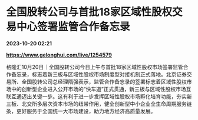 # 全国股转公司与首批18家区域性股权交易中心签署监管合作备忘录

**2023-10-20 02:21**

**https://www.gelonghui.com/live/1254579**

格隆汇10月20日｜全国股转公司今日上午与首批18家区域性股权市场签署监管合作备忘录，标志着新三板与区域性股权市场制度型对接机制正式落地。北京证券交易所、全国股转公司总经理隋强表示，监管合作备忘录的签署标志着区域性股权市场中的创新型企业进入公开市场的“快车道”正式贯通，新三板与区域性股权市场互联互通迈出关键一步。这有利于进一步发挥区域性股权市场孵化培育功能，夯实新三板、北交所多层次资本市场的纽带作用，健全创新型中小企业全生命周期服务链条，更好服务于全国统一大市场建设，助力地方经济高质量发展。